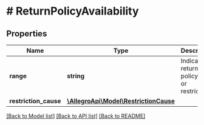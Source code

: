 # # ReturnPolicyAvailability

## Properties

Name | Type | Description | Notes
------------ | ------------- | ------------- | -------------
**range** | **string** | Indicates if return policy is full or restricted. | [optional]
**restriction_cause** | [**\AllegroApi\Model\RestrictionCause**](RestrictionCause.md) |  | [optional]

[[Back to Model list]](../../README.md#models) [[Back to API list]](../../README.md#endpoints) [[Back to README]](../../README.md)

